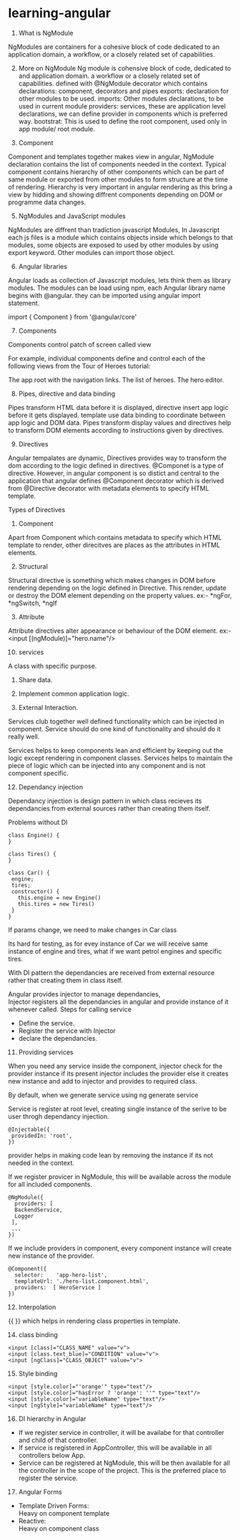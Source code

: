 # learning-angular
1. What is NgModule

NgModules are containers for a cohesive block of code dedicated to an application domain, a workflow, or a closely related set of capabilities. 

2. More on NgModule
Ng module is cohensive block of code, dedicated to and application domain. a workflow or a closely related set of capabilities.
defined with @NgModule decorator which contains
declarations: component, decorators and pipes
exports: declaration for other modules to be used.
imports: Other modules declarations, to be used in current module
providers: services, these are application level declarations, we can define provider in components which is preferred way.
bootstrat: This is used to define the root component, used only in app module/ root module.

4. Component

Component and templates together makes view in angular, NgModule declaration contains the list of components needed in the context.
Typical component contains hierarchy of other components which can be part of same module or exported from other modules to form structure at the time of rendering.
Hierarchy is very important in angular rendering as this bring a view by hidding and showing diffrent components depending on DOM or programme data changes.

5. NgModules and JavaScript modules

NgModules are diffrent
than tradiction javascript Modules, In Javascript each js files is a module which contains objects inside which belongs to that modules, some objects are exposed to used by other modules by using export keyword. Other modules can import those object.

6. Angular libraries

Angular loads as collection of Javascript modules, lets think them as library modules. The modules can be load using npm, each  Angular library name begins with @angular. they can be imported using angular import statement.

import { Component } from '@angular/core'

7. Components 

Components control patch of screen called view

For example, individual components define and control each of the following views from the Tour of Heroes tutorial:

The app root with the navigation links.
The list of heroes.
The hero editor.

8. Pipes, directive and data binding

Pipes transform HTML data before it is displayed, directive insert app logic before it gets displayed. template use data binding to coordinate between app logic and DOM data.
Pipes transform display values and directives help to transform DOM elements according to instructions given by directives.

9. Directives

Angular tempalates are dynamic, Directives provides way to transform the dom according to the logic defined in directives.
@Componet is a type of directive. However, in angular component is so distict and central to the application that angular defines @Component decorator which is derived from @Directive decorator with metadata elements to specify HTML template.

Types of Directives

1. Component

Apart from Component which contains metadata to specify which HTML template to render, other direcitves are places as the attributes in HTML elements.

2. Structural

Structural directive is something which makes changes in DOM before rendering depending on the logic defined in Directive. This render, update or destroy the DOM element depending on the property values. ex:- *ngFor, *ngSwitch, *ngIf

3. Attribute

Attribute directives alter appearance or behaviour of the DOM element. ex:- <input [(ngModule)]="hero.name"/>

10. services

A class with specific purpose.

  1. Share data.

  2. Implement common application logic.

  3. External Interaction.

Services club together well defined functionality which can be injected in component. Service should do one kind of functionality and should do it really well.

Services helps to keep components lean and efficient by keeping out the logic except rendering in component classes.
Services helps to maintain the piece of logic which can be injected into any component and is not component specific.

12. Dependancy injection

Dependancy injection is design pattern in which class recieves its dependancies from external sources rather than creating them itself.

Problems without DI
```
class Engine() {
}

class Tires() {
}

class Car() {
 engine;
 tires;
 constructor() {
   this.engine = new Engine()
   this.tires = new Tires()
 }
}
```

If params change, we need to make changes in Car class

Its hard for testing, as for evey instance of Car we will receive same instance of engine and tires, what if we want petrol engines and specific tires.

With DI pattern the dependancies are received from external resource rather that creating them in class itself.

Angular provides injector to manage dependancies,  
Injector registers all the dependancies in angular and provide instance of it whenever called.
Steps for calling service  
  * Define the service.  
  * Register the service with Injector
  * declare the dependancies.

11. Providing services

When you need any service inside the component, injector check for the provider instance if its present injector includes the provider else it creates new instance and add to injector and provides to required class.

By default, when we generate service using ng generate service

Service is register at root level, creating single instance of the serive to be user throgh dependancy injection.

```
@Injectable({
 providedIn: 'root',
})
```

provider helps in making code lean by removing the instance if its not needed in the context.


If we register provicer in NgModule, this will be available across the module for all included components.

```
@NgModule({
  providers: [
  BackendService,
  Logger
 ],
 ...
})
```

If we include providers in component, every component instance will create new instance of the provider.

```
@Component({
  selector:    'app-hero-list',
  templateUrl: './hero-list.component.html',
  providers:  [ HeroService ]
})
```

12. Interpolation

{{ }} which helps in rendering class properties in template.

14. class binding

```
<input [class]="CLASS_NAME" value="v">
<input [class.text_blue]="CONDITION" value="v">
<input [ngClass]="CLASS_OBJECT" value="v">

```

15. Style binding

```
<input [style.color]="'orange'" type="text"/>
<input [style.color]="hasError ? 'orange': ''" type="text"/>
<input [style.color]="variableName" type="text"/>
<input [ngStyle]="variableName" type="text"/>
```

16. DI hierarchy in Angular  
  * If we register service in controller, it will be availabe for that controller and child of that controller.
  * If service is registered in AppController, this will be available in all controllers below App.
  * Service can be registered at NgModule, this will be then available for all the controller in the scope of the project. This is the preferred place to register the service.
  
17. Angular Forms
  * Template Driven Forms:  
  Heavy on component template
  * Reactive:  
  Heavy on component class

